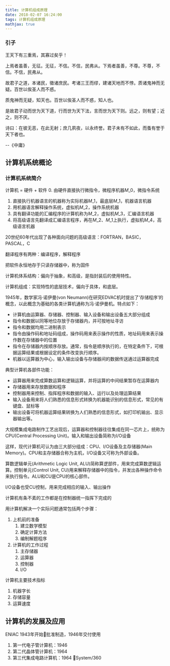 ```yaml
---
title: 计算机组成原理
date: 2018-02-07 16:24:00
tags: 计算机组成原理
mathjax: true
---
```

### 引子

王天下有三重焉，其寡过矣乎！

上焉者虽善，无征。无征，不信。不信，民弗从。下焉者虽善，不尊。不尊，不信。不信，民弗从。

故君子之道，本诸民，徵诸庶民。考诸三王而缪，建诸天地而不悖。质诸鬼神而无疑。百世以俟圣人而不惑。

质鬼神而无疑，知天也。百世以俟圣人而不惑，知人也。

是故君子动而世为天下道，行而世为天下法，言而世为天下则。远之，则有望；近之，则不厌。

诗曰：在彼无恶，在此无射；庶几夙夜，以永终誉。君子未有不如此，而蚤有誉于天下者也。

--《中庸》

## 计算机系统概论

### 计算机系统简介

计算机 = 硬件 + 软件
0. 由硬件直接执行微指令，微程序机器$M\_0$，微指令系统
1. 直接执行机器语言的机器称为实际机器$M\_1$，最底层$M\_1$，机器语言机器
2. 用机器语言解释操作系统，虚拟机$M\_2$，操作系统机器
3. 具有翻译功能的汇编程序的计算机称为$M\_2$，虚拟机$M\_3$，汇编语言机器
4. 将高级语言先翻译成汇编语言程序，再在$M\_2$、$M\_1$上执行，虚拟机$M\_4$，高级语言机器

20世纪60年代出现了各种面向问题的高级语言：FORTRAN，BASIC，PASCAL，C

翻译程序有两种：编译程序，解释程序

把软件永恒地存于只读存储器中，称为固件

计算机体系结构：偏向于抽象，和高级，是指封装后的使用特性。

计算机组成：实现特性的底层技术，偏向于具体，和底层。

1945年，数学家冯·诺伊曼(von Neumann)在研究EDVAC机时提出了‘存储程序’的概念，以此概念为基础的各类计算机通称为冯·诺伊曼机。特点如下：

- 计算机由运算器、存储器、控制器、输入设备和输出设备五大部分组成
- 指令和数据以同等地位存放于存储器内，并可按地址寻访
- 指令和数据均用二进制表示
- 指令由操作码和地址码组成，操作码用来表示操作的性质，地址码用来表示操作数在存储器中的位置
- 指令在存储器内按顺序存放。通常，指令是顺序执行的，在特定条件下，可根据运算结果或根据设定的条件改变执行顺序。
- 机器以运算器为中心，输入输出设备与存储器间的数据传送通过运算器完成

典型计算机各部件功能：
- 运算器用来完成算数运算和逻辑运算，并将运算的中间结果暂存在运算器内
- 存储器用来存放数据和程序
- 控制器用来控制、指挥程序和数据的输入、运行以及处理运算结果
- 输入设备用来将人们熟悉的信息形式转换为机器能识别的信息形式，常见的有键盘、鼠标等
- 输出设备可将机器运算结果转换为人们熟悉的信息形式，如打印机输出、显示器输出等。

大规模集成电路制作工艺出现后，运算器和控制器往往集成在同一芯片上，统称为CPU(Central Processing Unit)。输入和输出设备简称为I/O设备

这样，现代计算机可认为由三大部分组成：CPU、I/O设备及主存储器(Main Memory)。CPU和主存储器合称为主机，I/O设备又可称为外部设备。

算数逻辑单元(Arithmetic Logic Unit, ALU)简称算逻部件，用来完成算数逻辑运算。控制单元(Control Unit, CU)用来解释存储器中的指令，并发出各种操作命令来执行指令。ALU和CU是CPU的核心部件。

I/O设备也受CU控制，用来完成相应的输入、输出操作

计算机有条不紊的工作都是在控制器统一指挥下完成的

用计算机解决一个实际问题通常包括两个步骤：

1. 上机前的准备
    1. 建立数学模型
    2. 确定计算方法
    3. 编制解题程序
2. 计算机的工作过程
    1. 主存储器
    2. 运算器
    3. 控制器
    3. I/O

计算机主要技术指标

1. 机器字长
2. 存储容量
3. 运算速度

## 计算机的发展及应用

ENIAC 1943年开始批准制造，1946年交付使用

1. 第一代电子管计算机：1946
2. 第二代晶体管计算机：1964
3. 第三代集成电路计算机：1964 System/360

